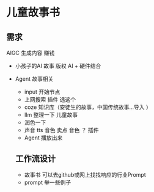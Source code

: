 # 儿童故事书

## 需求
AIGC 生成内容 赚钱
- 小孩子的AI 故事 版权
  AI + 硬件结合
- Agent 故事相关
  - input 开始节点
  - 上网搜索 插件  选这个
  - coze 知识库（安徒生的故事，中国传统故事...导入 ）
  - llm 整理一下 儿童故事 
  - 润色一下 
  - 声音 tts 音色 卖点 音色 ？ 插件
  - Agent 播放出来 

  ## 工作流设计
  - 故事书
    可以去github或网上找找响应的行业Prompt
  - prompt
    举一些例子